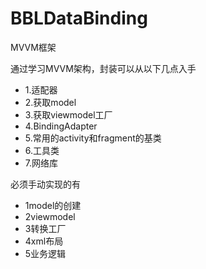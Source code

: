 # BBLDataBinding
MVVM框架

通过学习MVVM架构，封装可以从以下几点入手

- 1.适配器 
- 2.获取model
- 3.获取viewmodel工厂
- 4.BindingAdapter
- 5.常用的activity和fragment的基类
- 6.工具类
- 7.网络库

必须手动实现的有

- 1model的创建
- 2viewmodel
- 3转换工厂
- 4xml布局
- 5业务逻辑
